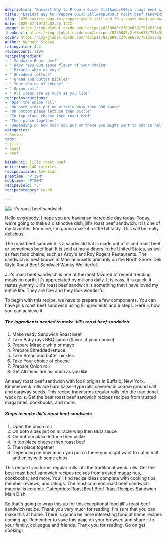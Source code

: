```yaml
---
description: "Easiest Way to Prepare Quick Jill&amp;#39;s roast beef sandwich"
title: "Easiest Way to Prepare Quick Jill&amp;#39;s roast beef sandwich"
slug: 2470-easiest-way-to-prepare-quick-jill-and-39-s-roast-beef-sandwich
date: 2020-07-19T23:02:26.147Z
image: https://img-global.cpcdn.com/recipes/8250045c2f68e658/751x532cq70/jills-roast-beef-sandwich-recipe-main-photo.jpg
thumbnail: https://img-global.cpcdn.com/recipes/8250045c2f68e658/751x532cq70/jills-roast-beef-sandwich-recipe-main-photo.jpg
cover: https://img-global.cpcdn.com/recipes/8250045c2f68e658/751x532cq70/jills-roast-beef-sandwich-recipe-main-photo.jpg
author: Kenneth Stokes
ratingvalue: 4.4
reviewcount: 1104
recipeingredient:
- " Sandwich Roast beef"
- " Baby rays BBQ sauce flavor of your choice"
- " Miracle whip or mayo"
- " Shredded lettuce"
- " Bread and butter pickles"
- " Your choice of cheese"
- " Onion roll"
- " All items are as much as you like"
recipeinstructions:
- "Open the onion roll"
- "On both sides put on miracle whip then BBQ sauce"
- "On bottom place lettuce then pickle"
- "In top place cheese then roast beef"
- "Then place together"
- "Depending on how much you put on there you might want to cut in half and enjoy with some chips"
categories:
- Recipe
tags:
- jills
- roast
- beef

katakunci: jills roast beef 
nutrition: 140 calories
recipecuisine: American
preptime: "PT29M"
cooktime: "PT50M"
recipeyield: "3"
recipecategory: Lunch

---
```



![Jill&#39;s roast beef sandwich](https://img-global.cpcdn.com/recipes/8250045c2f68e658/751x532cq70/jills-roast-beef-sandwich-recipe-main-photo.jpg)

Hello everybody, I hope you are having an incredible day today. Today, we're going to make a distinctive dish, jill&#39;s roast beef sandwich. It is one of my favorites. For mine, I'm gonna make it a little bit tasty. This will be really delicious.

The roast beef sandwich is a sandwich that is made out of sliced roast beef or sometimes beef loaf. It is sold at many diners in the United States, as well as fast food chains, such as Arby&#39;s and Roy Rogers Restaurants. The sandwich is best known in Massachusetts primarily on the North Shore. Deli Style Roast Beef SandwichWonky Wonderful.

Jill&#39;s roast beef sandwich is one of the most favored of recent trending meals on earth. It's appreciated by millions daily. It is easy, it is quick, it tastes yummy. Jill&#39;s roast beef sandwich is something that I have loved my entire life. They are fine and they look wonderful.


To begin with this recipe, we have to prepare a few components. You can have jill&#39;s roast beef sandwich using 8 ingredients and 6 steps. Here is how you can achieve it.

<!--inarticleads1-->

##### The ingredients needed to make Jill&#39;s roast beef sandwich:

1. Make ready  Sandwich Roast beef
1. Take  Baby rays BBQ sauce (flavor of your choice)
1. Prepare  Miracle whip or mayo
1. Prepare  Shredded lettuce
1. Take  Bread and butter pickles
1. Take  Your choice of cheese
1. Prepare  Onion roll
1. Get  All items are as much as you like


An easy roast beef sandwich with local origins in Buffalo, New York. Kimmelweck rolls are hard kaiser-type rolls covered in coarse ground salt and caraway seeds. This recipe transforms regular rolls into the traditional weck rolls. Get the best roast beef sandwich recipes recipes from trusted magazines, cookbooks, and more. 

<!--inarticleads2-->

##### Steps to make Jill&#39;s roast beef sandwich:

1. Open the onion roll
1. On both sides put on miracle whip then BBQ sauce
1. On bottom place lettuce then pickle
1. In top place cheese then roast beef
1. Then place together
1. Depending on how much you put on there you might want to cut in half and enjoy with some chips


This recipe transforms regular rolls into the traditional weck rolls. Get the best roast beef sandwich recipes recipes from trusted magazines, cookbooks, and more. You&#39;ll find recipe ideas complete with cooking tips, member reviews, and ratings. The most common roast beef sandwich material is ceramic. Categories: Roast Beef Beef Roast Recipes Sandwich Main Dish. 

So that's going to wrap this up for this exceptional food jill&#39;s roast beef sandwich recipe. Thank you very much for reading. I'm sure that you can make this at home. There is gonna be more interesting food at home recipes coming up. Remember to save this page on your browser, and share it to your family, colleague and friends. Thank you for reading. Go on get cooking!
